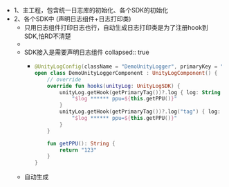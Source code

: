 - 1、主工程，包含统一日志库的初始化、各个SDK的初始化
- 2、各个SDK中 (声明日志组件+日志打印类)
	- 只用日志组件打印日志也行，自动生成日志打印类是为了注册hook到SDK,怕RD不清楚
	-
	- SDK接入是需要声明日志组件
	  collapsed:: true
		- ```kotlin
		  @UnityLogConfig(className = "DemoUnityLogger", primaryKey = "UnityLogSDK")
		  open class DemoUnityLoggerComponent : UnityLogComponent() {
		      // override
		      override fun hooks(unityLog: UnityLogSDK) {
		          unityLog.getHook(getPrimaryTag())?.log { log: String ->
		              "$log ****** ppu=${this.getPPU()}"
		          }
		          unityLog.getHook(getPrimaryTag())?.log("tag") { log: String ->
		              "$log ****** ppu=${this.getPPU()}"
		          }
		      }
		  
		      fun getPPU(): String {
		          return "123"
		      }
		  }
		  ```
	- 自动生成